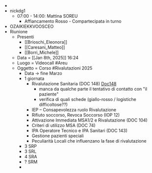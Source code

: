 -
- nickdg1
	- 07:00 - 14:00: Mattina SOREU
		- Affiancamento Rosso - Compartecipata in turno
- OZAIKIEKKVOOSCEO
- Riunione
	- Presenti
		- [[Brioschi_Eleonora]]
		- [[Caresani_Matteo]]
		- [[Borri_Michele]]
	- Data =  [[Jan 8th, 2025]] 16:24
	- Luogo = Videocall #Areu
	- Oggetto = Corso #Rivalutazioni 2025
		- Data -> fine Marzo
		- 1 giornata
			- Rivalutazione Sanitaria (DOC 148) [Doc148](file:///C:/Users/nickd/OneDrive/Desktop/Lavoro/Rivalutazione/DOC%20148%20Rivalutazione%20sanitaria%20Rev0%20del%2001-06-2021.pdf)
				- manca da qualche parte il tentativo di contatto con "il paziente"
				- verifica di quali schede (giallo-rosso / logistiche difficoltose??)
			- IEP – Consapevolezza ruolo Rivalutazione
			- Rifiuto soccorso, Revoca Soccorso (IOP 12)
			- Attivazione Immediata MSA1/2 e Rivalutazione (DOC 104)
			- Criteri di utilizzo MSA (DOC 74)
			- IPA Operatore Tecnico e IPA Sanitari (DOC 143)
			- Gestione pazienti speciali
			- Peculiarità Locali che influenzano la fase di rivalutazione
		- 3 SRP
		- 3 SRL
		- 4 SRA
		- ? SRM
		-